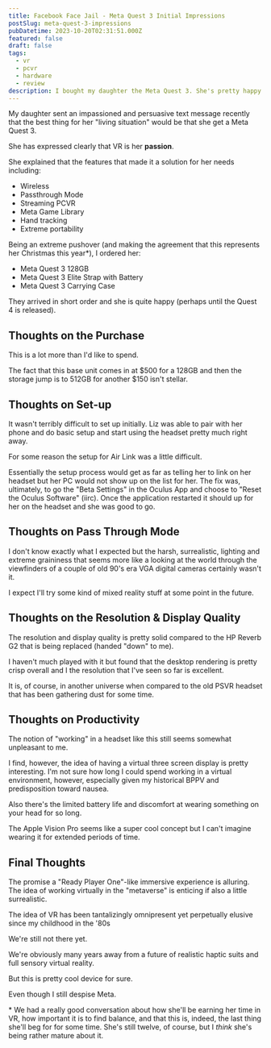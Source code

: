 ```yaml
---
title: Facebook Face Jail - Meta Quest 3 Initial Impressions
postSlug: meta-quest-3-impressions
pubDatetime: 2023-10-20T02:31:51.000Z
featured: false
draft: false
tags:
  - vr
  - pcvr
  - hardware
  - review
description: I bought my daughter the Meta Quest 3. She's pretty happy. I have thoughts.
---
```


My daughter sent an impassioned and persuasive text message recently that the best thing for her "living situation" would be that she get a Meta Quest 3.

She has expressed clearly that VR is her **passion**.

She explained that the features that made it a solution for her needs including:

- Wireless
- Passthrough Mode
- Streaming PCVR
- Meta Game Library
- Hand tracking
- Extreme portability

Being an extreme pushover (and making the agreement that this represents her Christmas this year\*), I ordered her:

- Meta Quest 3 128GB
- Meta Quest 3 Elite Strap with Battery
- Meta Quest 3 Carrying Case

They arrived in short order and she is quite happy (perhaps until the Quest 4 is released).

## Thoughts on the Purchase

This is a lot more than I'd like to spend.

The fact that this base unit comes in at $500 for a 128GB and then the storage jump is to 512GB for another $150 isn't stellar.

## Thoughts on Set-up

It wasn't terribly difficult to set up initially. Liz was able to pair with her phone and do basic setup and start using the headset pretty much right away.

For some reason the setup for Air Link was a little difficult.

Essentially the setup process would get as far as telling her to link on her headset but her PC would not show up on the list for her. The fix was, ultimately, to go the "Beta Settings" in the Oculus App and choose to "Reset the Oculus Software" (iirc). Once the application restarted it should up for her on the headset and she was good to go.

## Thoughts on Pass Through Mode

I don't know exactly what I expected but the harsh, surrealistic, lighting and extreme graininess that seems more like a looking at the world through the viewfinders of a couple of old 90's era VGA digital cameras certainly wasn't it.

I expect I'll try some kind of mixed reality stuff at some point in the future.

## Thoughts on the Resolution & Display Quality

The resolution and display quality is pretty solid compared to the HP Reverb G2 that is being replaced (handed "down" to me).

I haven't much played with it but found that the desktop rendering is pretty crisp overall and I the resolution that I've seen so far is excellent.

It is, of course, in another universe when compared to the old PSVR headset that has been gathering dust for some time.

## Thoughts on Productivity

The notion of "working" in a headset like this still seems somewhat unpleasant to me.

I find, however, the idea of having a virtual three screen display is pretty interesting. I'm not sure how long I could spend working in a virtual environment, however, especially given my historical BPPV and predisposition toward nausea.

Also there's the limited battery life and discomfort at wearing something on your head for so long.

The Apple Vision Pro seems like a super cool concept but I can't imagine wearing it for extended periods of time.

## Final Thoughts

The promise a "Ready Player One"-like immersive experience is alluring. The idea of working virtually in the "metaverse" is enticing if also a little surrealistic.

The idea of VR has been tantalizingly omnipresent yet perpetually elusive since my childhood in the '80s

We're still not there yet.

We're obviously many years away from a future of realistic haptic suits and full sensory virtual reality.

But this is pretty cool device for sure.

Even though I still despise Meta.

\* We had a really good conversation about how she'll be earning her time in VR, how important it is to find balance, and that this is, indeed, the last thing she'll beg for for some time. She's still twelve, of course, but I _think_ she's being rather mature about it.
